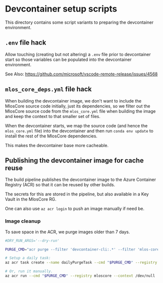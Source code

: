 # Devcontainer setup scripts

This directory contains some script variants to preparing the devcontainer environment.

## `.env` file hack

Allow touching (creating but not altering) a `.env` file prior to devcontainer start so those variables can be populated into the devcontainer environment.

See Also: <https://github.com/microsoft/vscode-remote-release/issues/4568>

## `mlos_core_deps.yml` file hack

When building the devcontainer image, we don't want to include the MlosCore source code initially, just its dependencies, so we filter out the MlosCore source code from the `mlos_core.yml` file when building the image and keep the context to that smaller set of files.

When the devcontainer starts, we map the source code (and hence the `mlos_core.yml` file) into the devcontainer and then run `conda env update` to install the rest of the MlosCore dependencies.

This makes the devcontainer base more cacheable.

## Publishing the devcontainer image for cache reuse

The build pipeline publishes the devcontainer image to the Azure Container Registry (ACR) so that it can be reused by other builds.

The secrets for this are stored in the pipeline, but also available in a Key Vault in the MlosCore RG.

One can also use `az acr login` to push an image manually if need be.

### Image cleanup

To save space in the ACR, we purge images older than 7 days.

```sh
#DRY_RUN_ARGS='--dry-run'

PURGE_CMD="acr purge --filter 'devcontainer-cli:.*' --filter 'mlos-core-devcontainer:.*' --untagged --ago 7d $DRY_RUN_ARGS"

# Setup a daily task:
az acr task create --name dailyPurgeTask --cmd "$PURGE_CMD" --registry mloscore --schedule "0 1 * * *" --context /dev/null

# Or, run it manually.
az acr run --cmd "$PURGE_CMD" --registry mloscore --context /dev/null
```
